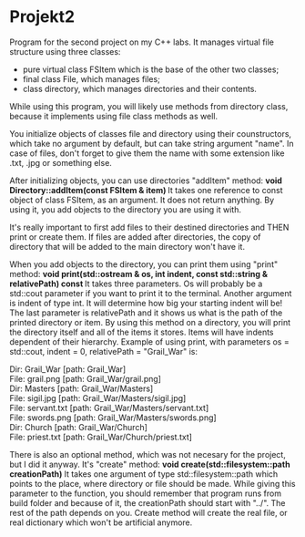 # Projekt2 
Program for the second project on my C++ labs. It manages virtual file structure using three classes: 
- pure virtual class FSItem which is the base of the other two classes;
- final class File, which manages files;
- class directory, which manages directories and their contents.

While using this program, you will likely use methods from directory class, because it implements using file class methods as well. 

You initialize objects of classes file and directory using their counstructors, which take no argument by default, but can take string argument "name". In case of files, don't forget to give them the name with some extension like .txt, .jpg or something else.

After initializing objects, you can use directories "addItem" method:
    <b> void Directory::addItem(const FSItem & item) </b>
It takes one reference to const object of class FSItem, as an argument. It does not return anything.
By using it, you add objects to the directory you are using it with. 

It's really important to first add files to their destined directories and THEN print or create them.
If files are added after directories, the copy of directory that will be added to the main directory won't have it.


When you add objects to the directory, you can print them using "print" method:
    <b> void print(std::ostream & os, int indent, const std::string & relativePath) const </b>
It takes three parameters. Os will probably be a std::cout parameter if you want to print it to the terminal. Another argument is indent of type int. It will determine how big your starting indent will be! The last parameter is relativePath and it shows us what is the path of the printed directory or item.
By using this method on a directory, you will print the directory itself and all of the items it stores. Items will have indents dependent of their hierarchy.
Example of using print, with parameters os = std::cout, indent = 0, relativePath = "Grail_War" is:


Dir: Grail_War [path: Grail_War]<br/>
	File: grail.png [path: Grail_War/grail.png]<br/>
	Dir: Masters [path: Grail_War/Masters]<br/>
		File: sigil.jpg [path: Grail_War/Masters/sigil.jpg]<br/>
		File: servant.txt [path: Grail_War/Masters/servant.txt]<br/>
		File: swords.png [path: Grail_War/Masters/swords.png]<br/>
	Dir: Church [path: Grail_War/Church]<br/>
		File: priest.txt [path: Grail_War/Church/priest.txt]<br/>


There is also an optional method, which was not necesary for the project, but I did it anyway. It's "create" method:
<b> void create(std::filesystem::path creationPath) </b>
It takes one argument of type std::filesystem::path which points to the place, where directory or file should be made. While giving this parameter to the function, you should remember that program runs from build folder and because of it, the creationPath should start with "../". The rest of the path depends on you.
Create method will create the real file, or real dictionary which won't be artificial anymore.

